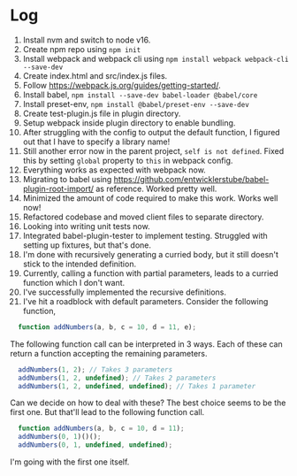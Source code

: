 # Log

1. Install nvm and switch to node v16.
2. Create npm repo using `npm init`
3. Install webpack and webpack cli using `npm install webpack webpack-cli --save-dev`
4. Create index.html and src/index.js files.
5. Follow https://webpack.js.org/guides/getting-started/.
6. Install babel, `npm install --save-dev babel-loader @babel/core`
7. Install preset-env, `npm install @babel/preset-env --save-dev`
8. Create test-plugin.js file in plugin directory.
9. Setup webpack inside plugin directory to enable bundling.
10. After struggling with the config to output the default function, I figured out that I have to specify a library name!
11. Still another error now in the parent project, `self is not defined`. Fixed this by setting `global` property to `this` in webpack config.
12. Everything works as expected with webpack now.
13. Migrating to babel using https://github.com/entwicklerstube/babel-plugin-root-import/ as reference. Worked pretty well.
14. Minimized the amount of code required to make this work. Works well now!
15. Refactored codebase and moved client files to separate directory.
16. Looking into writing unit tests now.
17. Integrated babel-plugin-tester to implement testing. Struggled with setting up fixtures, but that's done.
18. I'm done with recursively generating a curried body, but it still doesn't stick to the intended definition.
19. Currently, calling a function with partial parameters, leads to a curried function which I don't want.
20. I've successfully implemented the recursive definitions.
21. I've hit a roadblock with default parameters. Consider the following function,
```js
  function addNumbers(a, b, c = 10, d = 11, e);
```
The following function call can be interpreted in 3 ways. Each of these can return a function accepting the remaining parameters.
```js
  addNumbers(1, 2); // Takes 3 parameters
  addNumbers(1, 2, undefined); // Takes 2 parameters
  addNumbers(1, 2, undefined, undefined); // Takes 1 parameter
```
Can we decide on how to deal with these? The best choice seems to be the first one. But that'll lead to the following function call.
```js
  function addNumbers(a, b, c = 10, d = 11);
  addNumbers(0, 1)()();
  addNumbers(0, 1, undefined, undefined);
```
I'm going with the first one itself.